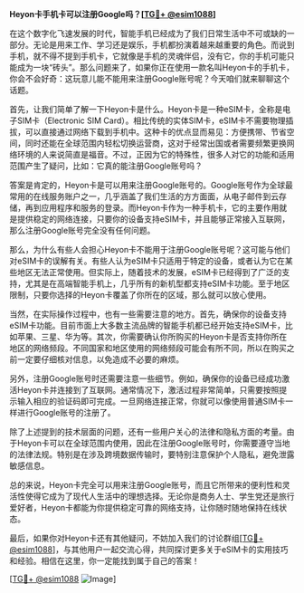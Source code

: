 **Heyon卡手机卡可以注册Google吗？[[TG💪+ @esim1088](https://t.me/s/esim1088)]**

在这个数字化飞速发展的时代，智能手机已经成为了我们日常生活中不可或缺的一部分。无论是用来工作、学习还是娱乐，手机都扮演着越来越重要的角色。而说到手机，就不得不提到手机卡，它就像是手机的灵魂伴侣，没有它，你的手机可能只能成为一块“砖头”。那么问题来了，如果你正在使用一款名叫Heyon卡的手机卡，你会不会好奇：这玩意儿能不能用来注册Google账号呢？今天咱们就来聊聊这个话题。

首先，让我们简单了解一下Heyon卡是什么。Heyon卡是一种eSIM卡，全称是电子SIM卡（Electronic SIM Card）。相比传统的实体SIM卡，eSIM卡不需要物理插拔，可以直接通过网络下载到手机中。这种卡的优点显而易见：方便携带、节省空间，同时还能在全球范围内轻松切换运营商，这对于经常出国或者需要频繁更换网络环境的人来说简直是福音。不过，正因为它的特殊性，很多人对它的功能和适用范围产生了疑问，比如：它真的能注册Google账号吗？

答案是肯定的，Heyon卡是可以用来注册Google账号的。Google账号作为全球最常用的在线服务账户之一，几乎涵盖了我们生活的方方面面，从电子邮件到云存储，再到应用程序和服务的登录。而Heyon卡作为一种手机卡，它的主要作用就是提供稳定的网络连接，只要你的设备支持eSIM卡，并且能够正常接入互联网，那么注册Google账号完全没有任何问题。

那么，为什么有些人会担心Heyon卡不能用于注册Google账号呢？这可能与他们对eSIM卡的误解有关。有些人认为eSIM卡只适用于特定的设备，或者认为它在某些地区无法正常使用。但实际上，随着技术的发展，eSIM卡已经得到了广泛的支持，尤其是在高端智能手机上，几乎所有的新机型都支持eSIM卡功能。至于地区限制，只要你选择的Heyon卡覆盖了你所在的区域，那么就可以放心使用。

当然，在实际操作过程中，也有一些需要注意的地方。首先，确保你的设备支持eSIM卡功能。目前市面上大多数主流品牌的智能手机都已经开始支持eSIM卡，比如苹果、三星、华为等。其次，你需要确认你所购买的Heyon卡是否支持你所在地区的网络频段。不同国家和地区使用的网络频段可能会有所不同，所以在购买之前一定要仔细核对信息，以免造成不必要的麻烦。

另外，注册Google账号时还需要注意一些细节。例如，确保你的设备已经成功激活Heyon卡并连接到了互联网。通常情况下，激活过程非常简单，只需要按照提示输入相应的验证码即可完成。一旦网络连接正常，你就可以像使用普通SIM卡一样进行Google账号的注册了。

除了上述提到的技术层面的问题，还有一些用户关心的法律和隐私方面的考量。由于Heyon卡可以在全球范围内使用，因此在注册Google账号时，你需要遵守当地的法律法规。特别是在涉及跨境数据传输时，要特别注意保护个人隐私，避免泄露敏感信息。

总的来说，Heyon卡完全可以用来注册Google账号，而且它所带来的便利性和灵活性使得它成为了现代人生活中的理想选择。无论你是商务人士、学生党还是旅行爱好者，Heyon卡都能为你提供稳定可靠的网络支持，让你随时随地保持在线状态。

最后，如果你对Heyon卡还有其他疑问，不妨加入我们的讨论群组[[TG💪+ @esim1088](https://t.me/s/esim1088)]，与其他用户一起交流心得，共同探讨更多关于eSIM卡的实用技巧和经验。相信在这里，你一定能找到属于自己的答案！

[[TG💪+ @esim1088](https://t.me/s/esim1088) ![Image](https://i.postimg.cc/4NQfJmqS/Snipaste-2025-05-13-00-14-12.png)]